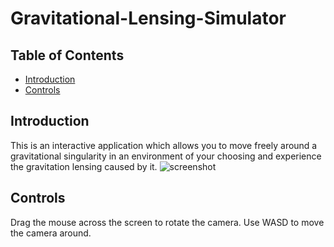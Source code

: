 # Gravitational-Lensing-Simulator

## Table of Contents
* [Introduction](introduction)
* [Controls](controls)

## Introduction
This is an interactive application which allows you to 
move freely around a gravitational singularity in an 
environment of your choosing and experience the gravitation 
lensing caused by it.
![screenshot](https://i.imgur.com/QHWqtmE.png)

## Controls

Drag the mouse across the screen to rotate the camera.
Use WASD to move the camera around.
